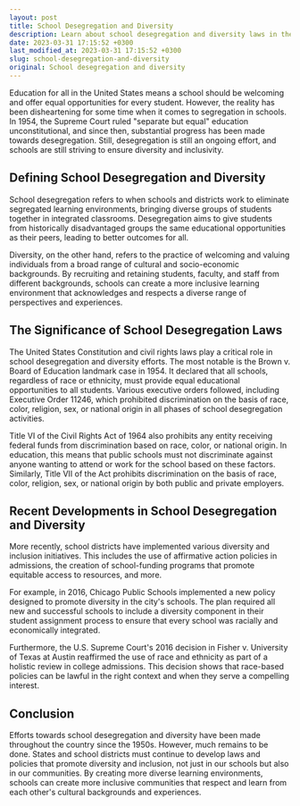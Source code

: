 ```yaml
---
layout: post
title: School Desegregation and Diversity
description: Learn about school desegregation and diversity laws in the United States and how they affect education.
date: 2023-03-31 17:15:52 +0300
last_modified_at: 2023-03-31 17:15:52 +0300
slug: school-desegregation-and-diversity
original: School desegregation and diversity
---
```

Education for all in the United States means a school should be welcoming and offer equal opportunities for every student. However, the reality has been disheartening for some time when it comes to segregation in schools. In 1954, the Supreme Court ruled "separate but equal" education unconstitutional, and since then, substantial progress has been made towards desegregation. Still, desegregation is still an ongoing effort, and schools are still striving to ensure diversity and inclusivity.

## Defining School Desegregation and Diversity

School desegregation refers to when schools and districts work to eliminate segregated learning environments, bringing diverse groups of students together in integrated classrooms. Desegregation aims to give students from historically disadvantaged groups the same educational opportunities as their peers, leading to better outcomes for all.

Diversity, on the other hand, refers to the practice of welcoming and valuing individuals from a broad range of cultural and socio-economic backgrounds. By recruiting and retaining students, faculty, and staff from different backgrounds, schools can create a more inclusive learning environment that acknowledges and respects a diverse range of perspectives and experiences.

## The Significance of School Desegregation Laws

The United States Constitution and civil rights laws play a critical role in school desegregation and diversity efforts. The most notable is the Brown v. Board of Education landmark case in 1954. It declared that all schools, regardless of race or ethnicity, must provide equal educational opportunities to all students. Various executive orders followed, including Executive Order 11246, which prohibited discrimination on the basis of race, color, religion, sex, or national origin in all phases of school desegregation activities.

Title VI of the Civil Rights Act of 1964 also prohibits any entity receiving federal funds from discrimination based on race, color, or national origin. In education, this means that public schools must not discriminate against anyone wanting to attend or work for the school based on these factors. Similarly, Title VII of the Act prohibits discrimination on the basis of race, color, religion, sex, or national origin by both public and private employers.

## Recent Developments in School Desegregation and Diversity

More recently, school districts have implemented various diversity and inclusion initiatives. This includes the use of affirmative action policies in admissions, the creation of school-funding programs that promote equitable access to resources, and more.

For example, in 2016, Chicago Public Schools implemented a new policy designed to promote diversity in the city's schools. The plan required all new and successful schools to include a diversity component in their student assignment process to ensure that every school was racially and economically integrated.

Furthermore, the U.S. Supreme Court's 2016 decision in Fisher v. University of Texas at Austin reaffirmed the use of race and ethnicity as part of a holistic review in college admissions. This decision shows that race-based policies can be lawful in the right context and when they serve a compelling interest.

## Conclusion

Efforts towards school desegregation and diversity have been made throughout the country since the 1950s. However, much remains to be done. States and school districts must continue to develop laws and policies that promote diversity and inclusion, not just in our schools but also in our communities. By creating more diverse learning environments, schools can create more inclusive communities that respect and learn from each other's cultural backgrounds and experiences.